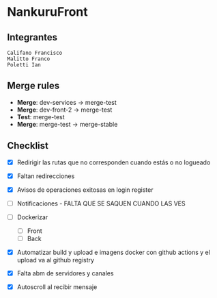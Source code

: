 # NankuruFront

## Integrantes
```
Califano Francisco 
Malitto Franco     
Poletti Ian        
```
## Merge rules
- **Merge**: dev-services -> merge-test
- **Merge**: dev-front-2  -> merge-test
- **Test**: merge-test
- **Merge**: merge-test -> merge-stable

## Checklist
- [X] Redirigir las rutas que no corresponden cuando estás o no logueado
- [X] Faltan redirecciones
- [X] Avisos de operaciones exitosas en login register
- [ ] Notificaciones - FALTA QUE SE SAQUEN CUANDO LAS VES
- [ ] Dockerizar 
    - [ ] Front
    - [ ] Back
- [X] Automatizar build y upload e imagens docker con github actions y el upload va al github registry
- [X] Falta abm de servidores y canales
- [X] Autoscroll al recibir mensaje


